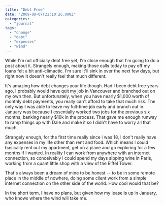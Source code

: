 ```yaml
---
title: "Debt Free"
date: "2009-08-07T21:10:26.000Z"
categories: 
  - "journal"
tags: 
  - "change"
  - "debt"
  - "expenses"
  - "wind"
---
```


While I'm not officially debt free yet, I'm close enough that I'm going to do a post about it. Strangely enough, making those calls today to pay off my loans felt a bit anti-climactic. I'm sure it'll sink in over the next few days, but right now it doesn't really feel that much different.

It's amazing how debt changes your life though. Had I been debt free years ago, I probably would have quit my job in Vancouver and branched out on my own then. But unfortunately, when you have nearly $1,000 worth of monthly debt payments, you really can't afford to take that much risk. The only way I was able to leave my full-time job early and branch out in January was because I essentially worked two jobs for the previous six months, banking nearly $10k in the process. That gave me enough runway to ramp things up with Dale and make it so I didn't have to worry all that much.

Strangely enough, for the first time really since I was 18, I don't really have any expenses in my life other than rent and food. Which means I could basically rent out my apartment, get on a plane and go exploring for a few months if I wanted. In reality I can work from anywhere with an internet connection, so conceivably I could spend my days sipping wine in Paris, working from a quant little shop with a view of the Eiffel Tower.

That's always been a dream of mine to be honest -- to be in some remote place in the middle of nowhere, doing some client work from a simple internet connection on the other side of the world. How cool would that be?

In the short term, I have no plans, but given how my lease is up in January, who knows where the wind will take me.
